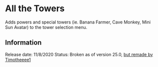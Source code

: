 # All the Towers
Adds powers and special towers (ie. Banana Farmer, Cave Monkey, Mini Sun Avatar) to the tower selection menu.

## Information
Release date: 11/8/2020
Status: Broken as of version 25.0, [but remade by Timotheeee1](https://github.com/Timotheeee/btd6_mods/tree/master/allthetowers)

